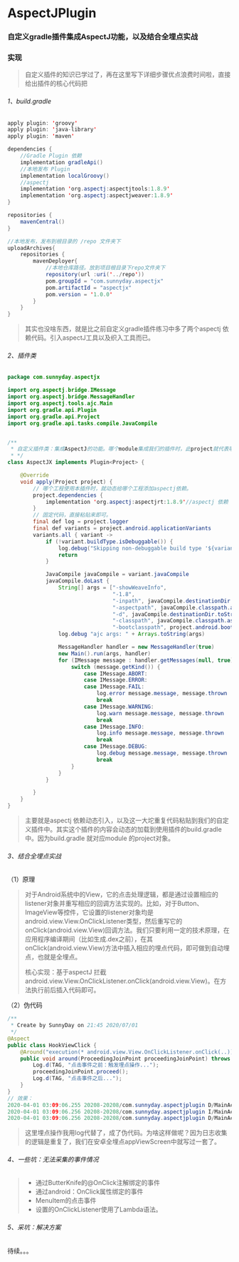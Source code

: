 # AspectJPlugin
### 自定义gradle插件集成AspectJ功能，以及结合全埋点实战

### 实现

> 自定义插件的知识已学过了，再在这里写下详细步骤优点浪费时间啦，直接给出插件的核心代码把

###### 1、build.gradle

```java
apply plugin: 'groovy'
apply plugin: 'java-library'
apply plugin: 'maven'

dependencies {
    //Gradle Plugin 依赖
    implementation gradleApi()
    //本地发布 Plugin
    implementation localGroovy()
    //aspectj
    implementation 'org.aspectj:aspectjtools:1.8.9'
    implementation 'org.aspectj:aspectjweaver:1.8.9'
}

repositories {
    mavenCentral()
}

//本地发布，发布到根目录的 /repo 文件夹下
uploadArchives{
    repositories {
        mavenDeployer{
            //本地仓库路径。放到项目根目录下repo文件夹下
            repository(url :uri('../repo'))
            pom.groupId = "com.sunnyday.aspectjx"
            pom.artifactId = "aspectjx"
            pom.version = '1.0.0'
        }
    }
}

```

> 其实也没啥东西，就是比之前自定义gradle插件练习中多了两个aspectj 依赖代码。引入aspectJ工具以及织入工具而已。

###### 2、插件类

```java
package com.sunnyday.aspectjx

import org.aspectj.bridge.IMessage
import org.aspectj.bridge.MessageHandler
import org.aspectj.tools.ajc.Main
import org.gradle.api.Plugin
import org.gradle.api.Project
import org.gradle.api.tasks.compile.JavaCompile


/**
 * 自定义插件类：集成AspectJ的功能。哪个module集成我们的插件时，此project就代表哪个module 的project对象
 * */
class AspectJX implements Plugin<Project> {

    @Override
    void apply(Project project) {
        // 哪个工程使用本插件时，就动态给哪个工程添加aspectj依赖。
        project.dependencies {
            implementation 'org.aspectj:aspectjrt:1.8.9'//aspectj 依赖
        }
        // 固定代码，直接粘贴来即可。
        final def log = project.logger
        final def variants = project.android.applicationVariants
        variants.all { variant ->
            if (!variant.buildType.isDebuggable()) {
                log.debug("Skipping non-debuggable build type '${variant.buildType.name}'.")
                return
            }

            JavaCompile javaCompile = variant.javaCompile
            javaCompile.doLast {
                String[] args = ["-showWeaveInfo",
                                 "-1.8",
                                 "-inpath", javaCompile.destinationDir.toString(),
                                 "-aspectpath", javaCompile.classpath.asPath,
                                 "-d", javaCompile.destinationDir.toString(),
                                 "-classpath", javaCompile.classpath.asPath,
                                 "-bootclasspath", project.android.bootClasspath.join(File.pathSeparator)]
                log.debug "ajc args: " + Arrays.toString(args)

                MessageHandler handler = new MessageHandler(true)
                new Main().run(args, handler)
                for (IMessage message : handler.getMessages(null, true)) {
                    switch (message.getKind()) {
                        case IMessage.ABORT:
                        case IMessage.ERROR:
                        case IMessage.FAIL:
                            log.error message.message, message.thrown
                            break
                        case IMessage.WARNING:
                            log.warn message.message, message.thrown
                            break
                        case IMessage.INFO:
                            log.info message.message, message.thrown
                            break
                        case IMessage.DEBUG:
                            log.debug message.message, message.thrown
                            break
                    }
                }
            }

        }
    }
}
```

> 主要就是aspectj 依赖动态引入，以及这一大坨重复代码粘贴到我们的自定义插件中。其实这个插件的内容会动态的加载到使用插件的build.gradle 中。因为build.gradle 就对应module 的project对象。

###### 3、结合全埋点实战

（1）原理

> 对于Android系统中的View，它的点击处理逻辑，都是通过设置相应的listener对象并重写相应的回调方法实现的。比如，对于Button、ImageView等控件，它设置的listener对象均是android.view.View.OnClickListener类型，然后重写它的onClick(android.view.View)回调方法。我们只要利用一定的技术原理，在应用程序编译期间（比如生成.dex之前），在其onClick(android.view.View)方法中插入相应的埋点代码，即可做到自动埋点，也就是全埋点。
>
> 核心实现：基于aspectJ 拦截 android.view.View.OnClickListener.onClick(android.view.View)。在方法执行前后插入代码即可。

（2）伪代码

```java
/**
 * Create by SunnyDay on 21:45 2020/07/01
 */
@Aspect
public class HookViewClick {
    @Around("execution(* android.view.View.OnClickListener.onClick(..))")
    public void around(ProceedingJoinPoint proceedingJoinPoint) throws Throwable {
        Log.d(TAG, "点击事件之前：触发埋点操作...");
        proceedingJoinPoint.proceed();
        Log.d(TAG, "点击事件之后...");
    }
}
// 效果：
2020-04-01 03:09:06.255 20208-20208/com.sunnyday.aspectjplugin D/MainActivity: 点击事件之前：触发埋点操作...
2020-04-01 03:09:06.256 20208-20208/com.sunnyday.aspectjplugin I/MainActivity: onClick: 
2020-04-01 03:09:06.256 20208-20208/com.sunnyday.aspectjplugin D/MainActivity: 点击事件之后...
```

> 这里埋点操作我用log代替了，成了伪代码。为啥这样做呢？因为日志收集的逻辑是重复了，我们在安卓全埋点appViewScreen中就写过一套了。

###### 4、一些坑：无法采集的事件情况

> - 通过ButterKnife的@OnClick注解绑定的事件
> - 通过android：OnClick属性绑定的事件
> - MenuItem的点击事件
> - 设置的OnClickListener使用了Lambda语法。

###### 5、采坑：解决方案

待续。。。